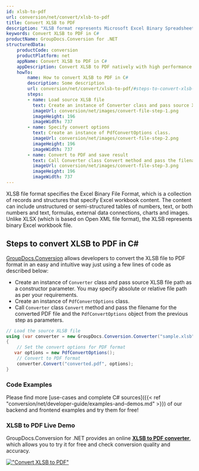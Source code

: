 ```yaml
---
id: xlsb-to-pdf
url: conversion/net/convert/xlsb-to-pdf
title: Convert XLSB to PDF
description: "XLSB format represents Microsoft Excel Binary Spreadsheet File with .xlsb extension. Learn how to convert XLSB to PDF file programmatically in C# language using GroupDocs.Conversion for .NET library."
keywords: Convert XLSB to PDF in C#
productName: GroupDocs.Conversion for .NET
structuredData:
    productCode: conversion
    productPlatform: net
    appName: Convert XLSB to PDF in C#
    appDescription: Convert XLSB to PDF natively with high performance using C# language and server side GroupDocs.Conversion for .NET APIs, without the use of any software like Microsoft or Open Office.
    howTo:
        name: How to convert XLSB to PDF in C# 
        description: Some description
        url: conversion/net/convert/xlsb-to-pdf/#steps-to-convert-xlsb-to-pdf-in-c
        steps:
        - name: Load source XLSB file 
          text: Create an instance of Converter class and pass source XLSB file path as a constructor parameter. You may specify absolute or relative file path as per your requirements. 
          imageUrl: conversion/net/images/convert-file-step-1.png
          imageHeight: 196
          imageWidth: 737
        - name: Specify convert options 
          text: Create an instance of PdfConvertOptions class.
          imageUrl: conversion/net/images/convert-file-step-2.png
          imageHeight: 196
          imageWidth: 737
        - name: Convert to PDF and save result 
          text: Call Converter class Convert method and pass the filename for the converted HTML file and the PdfConvertOptions object from the previous step as parameters.
          imageUrl: conversion/net/images/convert-file-step-3.png
          imageHeight: 196
          imageWidth: 737
---
```


XLSB file format specifies the Excel Binary File Format, which is a collection of records and structures that specify Excel workbook content. The content can include unstructured or semi-structured tables of numbers, text, or both numbers and text, formulas, external data connections, charts and images. Unlike XLSX (which is based on Open XML file format), the XLSB represents binary Excel workbook file.

## Steps to convert XLSB to PDF in C#

[GroupDocs.Conversion](https://products.groupdocs.com/conversion/net) allows developers to convert the XLSB file to PDF format in an easy and intuitive way just using a few lines of code as described below:

* Create an instance of `Converter` class and pass source XLSB file path as a constructor parameter. You may specify absolute or relative file path as per your requirements. 
* Create an instance of `PdfConvertOptions` class.
* Call `Converter` class `Convert` method and pass the filename for the converted PDF file and the `PdfConvertOptions` object from the previous step as parameters.

```csharp
// Load the source XLSB file
using (var converter = new GroupDocs.Conversion.Converter("sample.xlsb"))
{
    // Set the convert options for PDF format
   var options = new PdfConvertOptions();
    // Convert to PDF format
    converter.Convert("converted.pdf", options);
}
```

### Code Examples

Please find more [use-cases and complete C# sources]({{< ref "conversion/net/developer-guide/examples-and-demos.md" >}}) of our backend and frontend examples and try them for free!

### XLSB to PDF Live Demo

GroupDocs.Conversion for .NET provides an online [**XLSB to PDF converter**](https://products.groupdocs.app/conversion/xlsb-to-pdf), which allows you to try it for free and check conversion quality and accuracy.

[!["Convert XLSB to PDF"](conversion/net/images/convert-to-pdf/convert-xlsb-to-pdf.png)](https://products.groupdocs.app/conversion/xlsb-to-pdf)